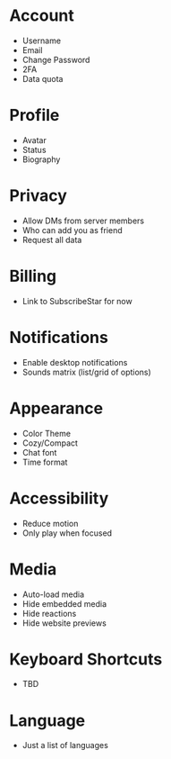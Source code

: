 # Account
* Username
* Email
* Change Password
* 2FA
* Data quota

# Profile
* Avatar
* Status
* Biography

# Privacy
* Allow DMs from server members
* Who can add you as friend
* Request all data

# Billing
* Link to SubscribeStar for now

# Notifications
* Enable desktop notifications
* Sounds matrix (list/grid of options)

# Appearance
* Color Theme
* Cozy/Compact
* Chat font
* Time format

# Accessibility
* Reduce motion
* Only play when focused

# Media
* Auto-load media
* Hide embedded media
* Hide reactions
* Hide website previews

# Keyboard Shortcuts
* TBD

# Language
* Just a list of languages